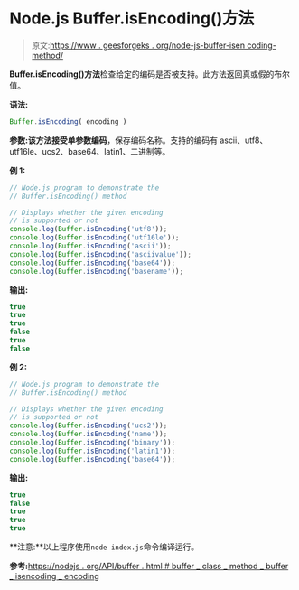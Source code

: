 # Node.js Buffer.isEncoding()方法

> 原文:[https://www . geesforgeks . org/node-js-buffer-isen coding-method/](https://www.geeksforgeeks.org/node-js-buffer-isencoding-method/)

**Buffer.isEncoding()方法**检查给定的编码是否被支持。此方法返回真或假的布尔值。

**语法:**

```js
Buffer.isEncoding( encoding )
```

**参数:**该方法接受单参数**编码**，保存编码名称。支持的编码有 ascii、utf8、utf16le、ucs2、base64、latin1、二进制等。

**例 1:**

```js
// Node.js program to demonstrate the 
// Buffer.isEncoding() method 

// Displays whether the given encoding 
// is supported or not
console.log(Buffer.isEncoding('utf8'));
console.log(Buffer.isEncoding('utf16le'));
console.log(Buffer.isEncoding('ascii'));
console.log(Buffer.isEncoding('asciivalue'));
console.log(Buffer.isEncoding('base64'));
console.log(Buffer.isEncoding('basename'));
```

**输出:**

```js
true
true
true
false
true
false

```

**例 2:**

```js
// Node.js program to demonstrate the 
// Buffer.isEncoding() method 

// Displays whether the given encoding 
// is supported or not
console.log(Buffer.isEncoding('ucs2'));
console.log(Buffer.isEncoding('name'));
console.log(Buffer.isEncoding('binary'));
console.log(Buffer.isEncoding('latin1'));
console.log(Buffer.isEncoding('base64'));
```

**输出:**

```js
true
false
true
true
true

```

**注意:**以上程序使用`node index.js`命令编译运行。

**参考:**[https://nodejs . org/API/buffer . html # buffer _ class _ method _ buffer _ isencoding _ encoding](https://nodejs.org/api/buffer.html#buffer_class_method_buffer_isencoding_encoding)